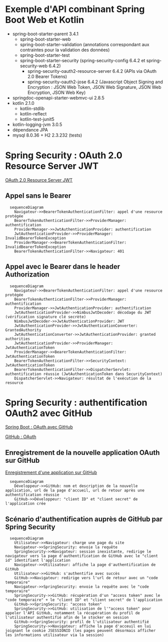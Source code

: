 # Exemple d'API combinant Spring Boot Web et Kotlin
- spring-boot-starter-parent 3.4.1
  - spring-boot-starter-web
  - spring-boot-starter-validation (annotations correspondant aux contraintes pour la validation des données)
  - spring-boot-starter-test
  - spring-boot-starter-security (spring-security-config 6.4.2 et spring-security-web 6.4.2)
    - spring-security-oauth2-resource-server 6.4.2 (APIs via OAuth 2.0 Bearer Tokens)
    - spring-security-oauth2-jose 6.4.2 (Javascript Object Signing and Encryption : JSON Web Token, JSON Web Signature, JSON Web Encryption, JSON Web Key)
- springdoc-openapi-starter-webmvc-ui 2.8.5
- kotlin 2.1.0
  - kotlin-stdlib
  - kotlin-reflect
  - kotlin-test-junit5
- kotlin-logging-jvm 3.0.5
- dépendance JPA
- mysql 8.0.36 + H2 2.3.232 (tests)

# Spring Security : OAuth 2.0 Resource Server JWT
[OAuth 2.0 Resource Server JWT](https://docs.spring.io/spring-security/reference/servlet/oauth2/resource-server/jwt.html)

## Appel sans le Bearer
```mermaid
  sequenceDiagram
    Navigateur->>BearerTokenAuthenticationFilter: appel d'une resource protégée
    BearerTokenAuthenticationFilter->>ProviderManager: authentification
    ProviderManager->>JwtAuthenticationProvider: authentification
    JwtAuthenticationProvider->>ProviderManager: InvalidBearerTokenException
    ProviderManager->>BearerTokenAuthenticationFilter: InvalidBearerTokenException
    BearerTokenAuthenticationFilter->>Navigateur: 401
```

## Appel avec le Bearer dans le header Authorization
```mermaid
  sequenceDiagram
    Navigateur->>BearerTokenAuthenticationFilter: appel d'une resource protégée
    BearerTokenAuthenticationFilter->>ProviderManager: authentification
    ProviderManager->>JwtAuthenticationProvider: authentification
    JwtAuthenticationProvider->>NimbusJwtDecoder: décodage du JWT (vérification signature clé secrète)
    NimbusJwtDecoder->>JwtAuthenticationProvider: JWT
    JwtAuthenticationProvider->>JwtAuthenticationConverter: GrantedAuthority
    JwtAuthenticationConverter->>JwtAuthenticationProvider: granted authorities
    JwtAuthenticationProvider->>ProviderManager: JwtAuthenticationToken
    ProviderManager->>BearerTokenAuthenticationFilter: JwtAuthenticationToken
    BearerTokenAuthenticationFilter->>SecurityContext: JwtAuthenticationToken
    BearerTokenAuthenticationFilter->>DispatcherServlet: authentification réussie (JwtAuthenticationToken dans SecurityContext)
    DispatcherServlet->>Navigateur: résultat de l'exécution de la resource
```


# Spring Security : authentification OAuth2 avec GitHub
[Spring Boot : OAuth avec GitHub](https://spring.io/guides/tutorials/spring-boot-oauth2)

[GitHub : OAuth](https://docs.github.com/en/apps/oauth-apps/building-oauth-apps/authorizing-oauth-apps)

## Enregistrement de la nouvelle application OAuth sur GitHub
[Enregistrement d'une application sur GitHub](https://github.com/settings/applications/new)
```mermaid
  sequenceDiagram
    Développeur->>GitHub: nom et description de la nouvelle application, url de la page d'accueil, url de retour après une authentification réussie
    GitHub->>Développeur: "client ID" et "client secret" de l'application crée
```

## Scénario d'authentification auprès de GitHub par Spring Security
```mermaid
  sequenceDiagram
    Utilisateur->>Navigateur: charge une page du site
    Navigateur->>SpringSecurity: envoie la requête
    SpringSecurity->>Navigateur: session inexistante, redirige le navigateur vers la page d'authentification de GitHub avec le "client id" identifiant l'application
    Navigateur->>Utilisateur: affiche la page d'authentification de GitHub
    Utilisateur->>GitHub: s'authentifie avec succès
    GitHub->>Navigateur: redirige vers l'url de retour avec un "code temporaire"
    Navigateur->>SpringSecurity: envoie la requête avec le "code temporaire"
    SpringSecurity->>GitHub: récupèration d'un "access token" avec le "code temporaire" + le "client ID" et "client secret" de l'application
    GitHub->>SpringSecurity: "access token"
    SpringSecurity->>GitHub: utilisation de l'"access token" pour appeler l'API GitHub, notamment la récupération du profil de l'utilisateur authentifié afin de le stocker en session
    GitHub->>SpringSecurity: profil de l'utilisateur authentifié
    SpringSecurity->>Navigateur: affiche la page d'acceuil en lui joignant le cookie JSESSIONID (les pages peuvent désormais afficher les informations utilisateur via la session)
```
